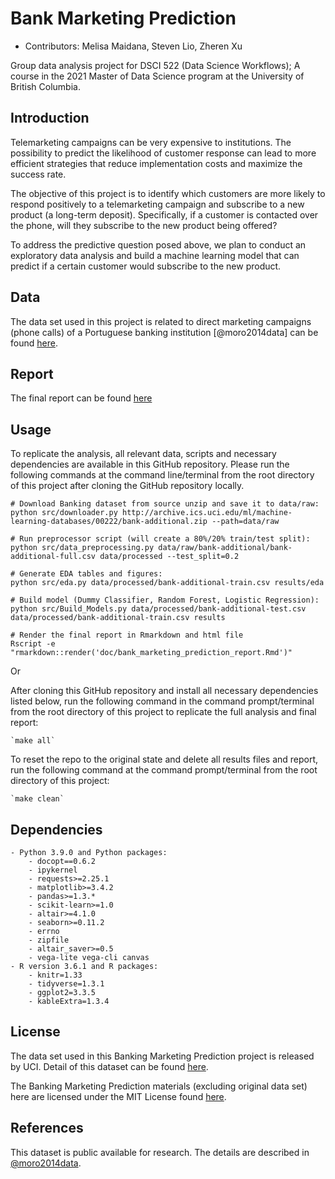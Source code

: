 # Bank Marketing Prediction

  - Contributors: Melisa Maidana, Steven Lio, Zheren Xu
	
Group data analysis project for DSCI 522 (Data Science Workflows); 
A course in the 2021 Master of Data Science program at the University of 
British Columbia.

## Introduction

Telemarketing campaigns can be very expensive to institutions. 
The possibility to predict the likelihood of customer response can lead to more efficient strategies that reduce implementation costs and maximize the success rate.

The objective of this project is to identify which customers are more likely 
to respond positively to a telemarketing campaign and subscribe to a new product (a long-term deposit). 
Specifically, if a customer is contacted over the phone, will they subscribe to the new product being offered? 

To address the predictive question posed above, we plan to conduct an exploratory data analysis 
and build a machine learning model that can predict if a certain customer would subscribe to the new product.

## Data

The data set used in this project is related to direct marketing campaigns (phone calls) of a Portuguese banking institution [@moro2014data] can be found [here](http://archive.ics.uci.edu/ml/machine-learning-databases/00222/bank-additional.zip).

## Report

The final report can be found [here](https://htmlpreview.github.io/?https://github.com/UBC-MDS/Bank_Marketing_Prediction/blob/main/doc/bank_marketing_prediction_report.html)


## Usage

To replicate the analysis, all relevant data, scripts and necessary dependencies are available in this
GitHub repository. 
Please run the following commands at the command line/terminal from the root directory of
this project after cloning the GitHub repository locally.

    # Download Banking dataset from source unzip and save it to data/raw:
    python src/downloader.py http://archive.ics.uci.edu/ml/machine-learning-databases/00222/bank-additional.zip --path=data/raw
	
    # Run preprocessor script (will create a 80%/20% train/test split):
    python src/data_preprocessing.py data/raw/bank-additional/bank-additional-full.csv data/processed --test_split=0.2

    # Generate EDA tables and figures:
    python src/eda.py data/processed/bank-additional-train.csv results/eda

    # Build model (Dummy Classifier, Random Forest, Logistic Regression):
    python src/Build_Models.py data/processed/bank-additional-test.csv data/processed/bank-additional-train.csv results

    # Render the final report in Rmarkdown and html file
    Rscript -e "rmarkdown::render('doc/bank_marketing_prediction_report.Rmd')"

Or

After cloning this GitHub repository and install all necessary dependencies listed below, run the following command in the 
command prompt/terminal from the root directory of this project to replicate the full analysis and final report:

    `make all`

To reset the repo to the original state and delete all results files and report, run the following command at the command
prompt/terminal from the root directory of this project:

    `make clean`

## Dependencies
	
	- Python 3.9.0 and Python packages:
		- docopt==0.6.2
		- ipykernel
		- requests>=2.25.1
		- matplotlib>=3.4.2
		- pandas>=1.3.*
		- scikit-learn>=1.0
		- altair>=4.1.0
		- seaborn>=0.11.2
		- errno
		- zipfile
		- altair_saver>=0.5
		- vega-lite vega-cli canvas
	- R version 3.6.1 and R packages:
		- knitr=1.33
		- tidyverse=1.3.1
		- ggplot2=3.3.5
		- kableExtra=1.3.4

## License

The data set used in this Banking Marketing Prediction project is released by UCI. 
Detail of this dataset can be found [here](http://archive.ics.uci.edu/ml/datasets/Bank+Marketing). 

The Banking Marketing Prediction materials (excluding original data set) here are licensed
under the MIT License found [here](https://github.com/UBC-MDS/Bank_Marketing_Prediction/blob/main/LICENSE).

## References

This dataset is public available for research. The details are described in [@moro2014data](http://archive.ics.uci.edu/ml/machine-learning-databases/00222/bank-additional.zip).


